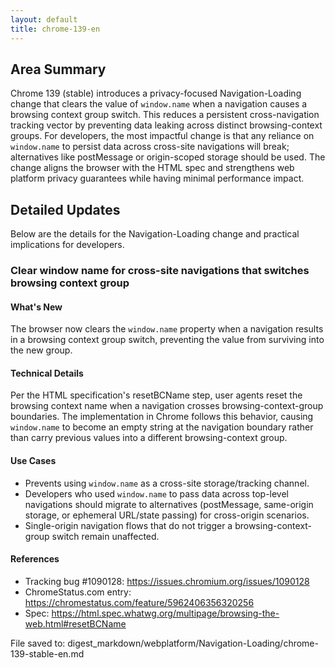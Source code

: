```yaml
---
layout: default
title: chrome-139-en
---
```


## Area Summary

Chrome 139 (stable) introduces a privacy-focused Navigation-Loading change that clears the value of `window.name` when a navigation causes a browsing context group switch. This reduces a persistent cross-navigation tracking vector by preventing data leaking across distinct browsing-context groups. For developers, the most impactful change is that any reliance on `window.name` to persist data across cross-site navigations will break; alternatives like postMessage or origin-scoped storage should be used. The change aligns the browser with the HTML spec and strengthens web platform privacy guarantees while having minimal performance impact.

## Detailed Updates

Below are the details for the Navigation-Loading change and practical implications for developers.

### Clear window name for cross-site navigations that switches browsing context group

#### What's New
The browser now clears the `window.name` property when a navigation results in a browsing context group switch, preventing the value from surviving into the new group.

#### Technical Details
Per the HTML specification's resetBCName step, user agents reset the browsing context name when a navigation crosses browsing-context-group boundaries. The implementation in Chrome follows this behavior, causing `window.name` to become an empty string at the navigation boundary rather than carry previous values into a different browsing-context group.

#### Use Cases
- Prevents using `window.name` as a cross-site storage/tracking channel.
- Developers who used `window.name` to pass data across top-level navigations should migrate to alternatives (postMessage, same-origin storage, or ephemeral URL/state passing) for cross-origin scenarios.
- Single-origin navigation flows that do not trigger a browsing-context-group switch remain unaffected.

#### References
- Tracking bug #1090128: https://issues.chromium.org/issues/1090128
- ChromeStatus.com entry: https://chromestatus.com/feature/5962406356320256
- Spec: https://html.spec.whatwg.org/multipage/browsing-the-web.html#resetBCName

File saved to: digest_markdown/webplatform/Navigation-Loading/chrome-139-stable-en.md
